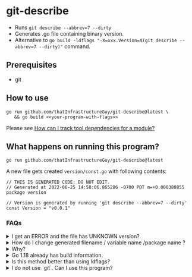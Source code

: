 # git-describe

* Runs `git describe --abbrev=7 --dirty`
* Generates .go file containing binary version.
* Alternative to `go build -ldflags "-X=xxx.Version=$(git describe --abbrev=7 --dirty)"` command.

## Prerequisites
* git

## How to use

```
go run github.com/thatInfrastructureGuy/git-describe@latest \
   && go build <<your-program-with-flags>>
```

Please see [How can I track tool dependencies for a module?](https://github.com/golang/go/wiki/Modules#how-can-i-track-tool-dependencies-for-a-module)

## What happens on running this program?

```
go run github.com/thatInfrastructureGuy/git-describe@latest
```

A new file gets created `version/const.go` with following contents:

```
// THIS IS GENERATED CODE; DO NOT EDIT.
// Generated at 2022-06-25 14:58:06.865286 -0700 PDT m=+0.000388855
package version

// Version is generated by running 'git describe --abbrev=7 --dirty'
const Version = "v0.0.1"
```

### FAQs

<details>
<summary>
  I get an ERROR and the file has UNKNOWN version? 
</summary>
  
  `const Version = "UNKNOWN"`
  1. Please make sure you have `git` binary installed.
  2. Check the output of `git describe --abbrev=7 --dirty` manually for your repository.
</details>

<details>
<summary>
  How do I change generated filename / variable name /package name ?
</summary> 
  
  ```
  go run github.com/thatInfrastructureGuy/git-describe@latest \
     --filepath=version/version.go --package=version --variable=Version
  ```
</details>

<details>
<summary>
  Why?
</summary>

  * I wanted the build to error out if I _forgot_ to generate version. Just make sure you using the `Version` variable somewhere in your program for it to error out.

</details>

<details>
<summary>
 Go 1.18 already has build information.
</summary>
   
| Git-Describe Features | Go 1.18  | 
|-----------------------|----------|
|Git SHA| ✅ | 
|Git Tag| ❌ Works with `go install`. `go build` returns `(devel)`| 
|Number of commits since last tag| ❌ |
|Dirty Flag| ✅ |

</details>

<details>
<summary>
  Is this method better than using ldflags?
</summary>
  ¯\_(ツ)_/¯
</details>

<details>
<summary>
  I do not use `git`. Can I use this program?
</summary>
  No. PRs welcome. :)
</details>
